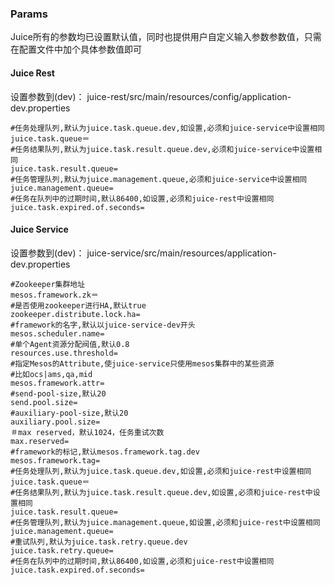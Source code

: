 ### Params 
Juice所有的参数均已设置默认值，同时也提供用户自定义输入参数参数值，只需在配置文件中加个具体参数值即可

#### Juice Rest
设置参数到(dev)：
juice-rest/src/main/resources/config/application-dev.properties

~~~~
#任务处理队列,默认为juice.task.queue.dev,如设置,必须和juice-service中设置相同
juice.task.queue＝ 
#任务结果队列,默认为juice.task.result.queue.dev,必须和juice-service中设置相同
juice.task.result.queue=
#任务管理队列,默认为juice.management.queue,必须和juice-service中设置相同
juice.management.queue=
#任务在队列中的过期时间,默认86400,如设置,必须和juice-rest中设置相同
juice.task.expired.of.seconds=
~~~~

#### Juice Service
设置参数到(dev)：
juice-service/src/main/resources/application-dev.properties

~~~~
#Zookeeper集群地址
mesos.framework.zk＝
#是否使用zookeeper进行HA,默认true
zookeeper.distribute.lock.ha=
#framework的名字,默认以juice-service-dev开头
mesos.scheduler.name=
#单个Agent资源分配阀值,默认0.8
resources.use.threshold=
#指定Mesos的Attribute,使juice-service只使用mesos集群中的某些资源
#比如ocs|ams,qa,mid
mesos.framework.attr=
#send-pool-size,默认20
send.pool.size=
#auxiliary-pool-size,默认20
auxiliary.pool.size=
＃max reserved，默认1024，任务重试次数
max.reserved=
#framework的标记,默认mesos.framework.tag.dev
mesos.framework.tag=
#任务处理队列,默认为juice.task.queue.dev,如设置,必须和juice-rest中设置相同
juice.task.queue＝ 
#任务结果队列,默认为juice.task.result.queue.dev,如设置,必须和juice-rest中设置相同
juice.task.result.queue=
#任务管理队列,默认为juice.management.queue,如设置,必须和juice-rest中设置相同
juice.management.queue=
#重试队列,默认为juice.task.retry.queue.dev
juice.task.retry.queue=
#任务在队列中的过期时间,默认86400,如设置,必须和juice-rest中设置相同
juice.task.expired.of.seconds=
~~~~
